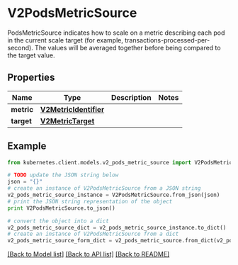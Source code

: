 # V2PodsMetricSource

PodsMetricSource indicates how to scale on a metric describing each pod in the current scale target (for example, transactions-processed-per-second). The values will be averaged together before being compared to the target value.

## Properties
Name | Type | Description | Notes
------------ | ------------- | ------------- | -------------
**metric** | [**V2MetricIdentifier**](V2MetricIdentifier.md) |  | 
**target** | [**V2MetricTarget**](V2MetricTarget.md) |  | 

## Example

```python
from kubernetes.client.models.v2_pods_metric_source import V2PodsMetricSource

# TODO update the JSON string below
json = "{}"
# create an instance of V2PodsMetricSource from a JSON string
v2_pods_metric_source_instance = V2PodsMetricSource.from_json(json)
# print the JSON string representation of the object
print V2PodsMetricSource.to_json()

# convert the object into a dict
v2_pods_metric_source_dict = v2_pods_metric_source_instance.to_dict()
# create an instance of V2PodsMetricSource from a dict
v2_pods_metric_source_form_dict = v2_pods_metric_source.from_dict(v2_pods_metric_source_dict)
```
[[Back to Model list]](../README.md#documentation-for-models) [[Back to API list]](../README.md#documentation-for-api-endpoints) [[Back to README]](../README.md)


